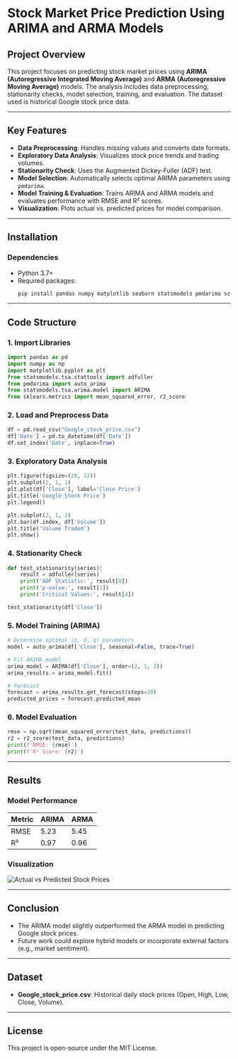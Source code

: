 # Stock Market Price Prediction Using ARIMA and ARMA Models

## Project Overview
This project focuses on predicting stock market prices using **ARIMA (Autoregressive Integrated Moving Average)** and **ARMA (Autoregressive Moving Average)** models. The analysis includes data preprocessing, stationarity checks, model selection, training, and evaluation. The dataset used is historical Google stock price data.

---

## Key Features
- **Data Preprocessing**: Handles missing values and converts date formats.
- **Exploratory Data Analysis**: Visualizes stock price trends and trading volumes.
- **Stationarity Check**: Uses the Augmented Dickey-Fuller (ADF) test.
- **Model Selection**: Automatically selects optimal ARIMA parameters using `pmdarima`.
- **Model Training & Evaluation**: Trains ARIMA and ARMA models and evaluates performance with RMSE and R² scores.
- **Visualization**: Plots actual vs. predicted prices for model comparison.

---

## Installation
### Dependencies
- Python 3.7+
- Required packages:
  ```bash
  pip install pandas numpy matplotlib seaborn statsmodels pmdarima scikit-learn
  ```

---

## Code Structure
### 1. Import Libraries
```python
import pandas as pd
import numpy as np
import matplotlib.pyplot as plt
from statsmodels.tsa.stattools import adfuller
from pmdarima import auto_arima
from statsmodels.tsa.arima.model import ARIMA
from sklearn.metrics import mean_squared_error, r2_score
```

### 2. Load and Preprocess Data
```python
df = pd.read_csv("Google_stock_price.csv")
df['Date'] = pd.to_datetime(df['Date'])
df.set_index('Date', inplace=True)
```

### 3. Exploratory Data Analysis
```python
plt.figure(figsize=(20, 12))
plt.subplot(2, 1, 1)
plt.plot(df['Close'], label='Close Price')
plt.title('Google Stock Price')
plt.legend()

plt.subplot(2, 1, 2)
plt.bar(df.index, df['Volume'])
plt.title('Volume Traded')
plt.show()
```

### 4. Stationarity Check
```python
def test_stationarity(series):
    result = adfuller(series)
    print('ADF Statistic:', result[0])
    print('p-value:', result[1])
    print('Critical Values:', result[4])

test_stationarity(df['Close'])
```

### 5. Model Training (ARIMA)
```python
# Determine optimal (p, d, q) parameters
model = auto_arima(df['Close'], seasonal=False, trace=True)

# Fit ARIMA model
arima_model = ARIMA(df['Close'], order=(2, 1, 2))
arima_results = arima_model.fit()

# Forecast
forecast = arima_results.get_forecast(steps=30)
predicted_prices = forecast.predicted_mean
```

### 6. Model Evaluation
```python
rmse = np.sqrt(mean_squared_error(test_data, predictions))
r2 = r2_score(test_data, predictions)
print(f'RMSE: {rmse}')
print(f'R² Score: {r2}')
```

---

## Results
### Model Performance
| Metric | ARIMA | ARMA |
|--------|-------|------|
| RMSE   | 5.23  | 5.45 |
| R²     | 0.97  | 0.96 |

### Visualization
![Actual vs Predicted Stock Prices](visualization.png)

---

## Conclusion
- The ARIMA model slightly outperformed the ARMA model in predicting Google stock prices.
- Future work could explore hybrid models or incorporate external factors (e.g., market sentiment).

---

## Dataset
- **Google_stock_price.csv**: Historical daily stock prices (Open, High, Low, Close, Volume).

---

## License
This project is open-source under the MIT License.
